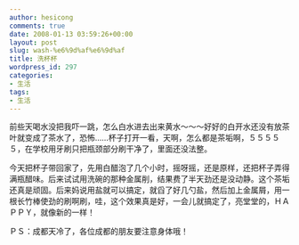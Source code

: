 ```yaml
---
author: hesicong
comments: true
date: 2008-01-13 03:59:26+00:00
layout: post
slug: wash-%e6%9d%af%e6%9d%af
title: 洗杯杯
wordpress_id: 297
categories:
- 生活
tags:
- 生活
---
```


前些天喝水没把我吓一跳，怎么白水进去出来黄水～～～好好的白开水还没有放茶叶就变成了茶水了，恐怖……杯子打开一看，天啊，怎么都是茶垢啊，５５５５５，在学校用牙刷只把瓶颈部分刷干净了，里面还没法整。

今天把杯子带回家了，先用白醋泡了几个小时，摇呀摇，还是原样，还把杯子弄得满瓶醋味。后来试试用洗碗的那种金属削，结果费了半天劲还是没动静。这个茶垢还真是顽固。后来妈说用盐就可以搞定，就舀了好几勺盐，然后加上金属屑，用一根长竹棒使劲的刷啊刷，哇，这个效果真是好，一会儿就搞定了，亮堂堂的，ＨＡＰＰＹ，就像新的一样！

ＰＳ：成都天冷了，各位成都的朋友要注意身体哦！
